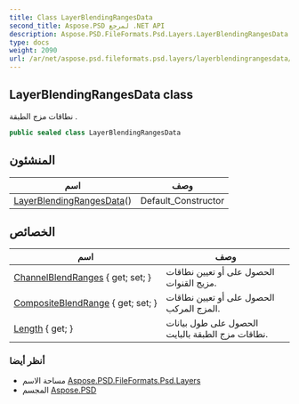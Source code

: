 ```yaml
---
title: Class LayerBlendingRangesData
second_title: Aspose.PSD لمرجع .NET API
description: Aspose.PSD.FileFormats.Psd.Layers.LayerBlendingRangesData فصل. نطاقات مزج الطبقة .
type: docs
weight: 2090
url: /ar/net/aspose.psd.fileformats.psd.layers/layerblendingrangesdata/
---
```

## LayerBlendingRangesData class

نطاقات مزج الطبقة .

```csharp
public sealed class LayerBlendingRangesData
```

## المنشئون

| اسم | وصف |
| --- | --- |
| [LayerBlendingRangesData](layerblendingrangesdata/)() | Default_Constructor |

## الخصائص

| اسم | وصف |
| --- | --- |
| [ChannelBlendRanges](../../aspose.psd.fileformats.psd.layers/layerblendingrangesdata/channelblendranges/) { get; set; } | الحصول على أو تعيين نطاقات مزيج القنوات. |
| [CompositeBlendRange](../../aspose.psd.fileformats.psd.layers/layerblendingrangesdata/compositeblendrange/) { get; set; } | الحصول على أو تعيين نطاقات المزج المركب. |
| [Length](../../aspose.psd.fileformats.psd.layers/layerblendingrangesdata/length/) { get; } | الحصول على طول بيانات نطاقات مزج الطبقة بالبايت. |

### أنظر أيضا

* مساحة الاسم [Aspose.PSD.FileFormats.Psd.Layers](../../aspose.psd.fileformats.psd.layers/)
* المجسم [Aspose.PSD](../../)


